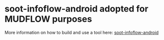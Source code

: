 soot-infoflow-android adopted for MUDFLOW purposes
=====================

More information on how to build and use a tool here: [soot-infoflow-android](https://github.com/secure-software-engineering/soot-infoflow-android.git)
